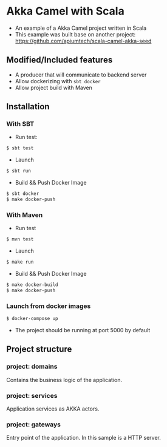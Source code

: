 # Akka Camel with Scala
- An example of a Akka Camel project written in Scala
- This example was built base on another project: https://github.com/apiumtech/scala-camel-akka-seed

## Modified/Included features
- A producer that will communicate to backend server
- Allow dockerizing with `sbt docker`
- Allow project build with Maven

## Installation

### With SBT

- Run test:
```sh
$ sbt test
```

- Launch
```sh
$ sbt run
```

- Build && Push Docker Image
```sh
$ sbt docker
$ make docker-push
```

### With Maven

- Run test
```sh
$ mvn test
```

- Launch
```sh
$ make run
```

- Build && Push Docker Image
```sh
$ make docker-build
$ make docker-push
```

### Launch from docker images
```sh
$ docker-compose up
```

- The project should be running at port 5000 by default

## Project structure

### project: domains

Contains the business logic of the application.

### project: services

Application services as AKKA actors.

### project: gateways

Entry point of the application. In this sample is a HTTP server.
